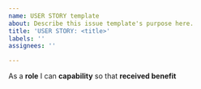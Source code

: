 ```yaml
---
name: USER STORY template
about: Describe this issue template's purpose here.
title: 'USER STORY: <title>'
labels: ''
assignees: ''

---
```


As a **role** I can **capability** so that **received benefit**
